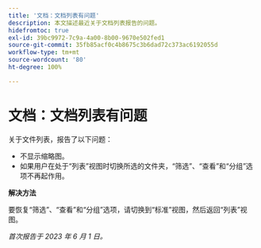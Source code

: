 ```yaml
---
title: '文档：文档列表有问题'
description: 本文描述最近关于文档列表报告的问题。
hidefromtoc: true
exl-id: 39bc9972-7c9a-4a00-8b00-9670e502fed1
source-git-commit: 35fb85acf0c4b8675c3b6dad72c373ac6192055d
workflow-type: tm+mt
source-wordcount: '80'
ht-degree: 100%

---
```


# 文档：文档列表有问题

<!--This article is on the WF and WFP TOCs. Valid issue, won't fix (Won't fix tab).-->

关于文件列表，报告了以下问题：

* 不显示缩略图。
* 如果用户在处于“列表”视图时切换所选的文件夹，“筛选”、“查看”和“分组”选项不再起作用。

**解决方法**

要恢复“筛选”、“查看”和“分组”选项，请切换到“标准”视图，然后返回“列表”视图。

_首次报告于 2023 年 6 月 1 日。_
